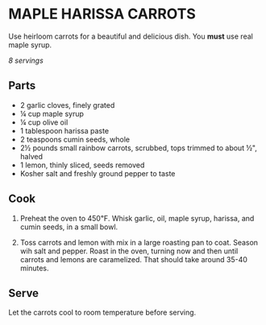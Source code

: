 MAPLE HARISSA CARROTS
=====================

Use heirloom carrots for a beautiful and delicious dish.
You **must** use real maple syrup.

_8 servings_

Parts
-----

- 2 garlic cloves, finely grated
- ¼ cup maple syrup
- ¼ cup olive oil
- 1 tablespoon harissa paste
- 2 teaspoons cumin seeds, whole
- 2½ pounds small rainbow carrots, scrubbed, tops trimmed to about ½", halved
- 1 lemon, thinly sliced, seeds removed
- Kosher salt and freshly ground pepper to taste

Cook
----

1. Preheat the oven to 450℉.
Whisk garlic, oil, maple syrup, harissa, and cumin seeds, in a small bowl.

2. Toss carrots and lemon with mix in a large roasting pan to coat.
Season wih salt and pepper.
Roast in the oven, turning now and then until carrots and lemons are caramelized.
That should take around 35-40 minutes.

Serve
-----

Let the carrots cool to room temperature before serving.
